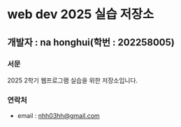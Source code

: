 # web dev 2025 실습 저장소
## 개발자 : na honghui(학번 : 202258005)
### 서문
2025 2학기
웹프로그램 실습을 위한 저장소입니다.

### 연락처
- email : nhh03hh@gmail.com